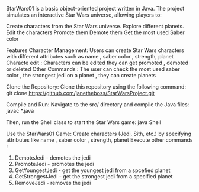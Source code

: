 StarWars01 is a basic object-oriented project written in Java. The project simulates an interactive Star Wars universe, allowing players to:

Create characters from the Star Wars universe.
Explore different planets.
Edit the characters
Promote them
Demote them 
Get the most used Saber color

Features
Character Management: Users can create Star Wars characters with different attributes such as name , saber color , strength, planet
Characte edit : Characters can be edited they can get promoted , demoted or deleted
Other Commands : The user can check the most used saber color , the strongest jedi on a planet , they can create planets 

Clone the Repository:
Clone this repository using the following command:
git clone https://github.com/janetheboss/StarWarsProject.git

Compile and Run:
Navigate to the src/ directory and compile the Java files:
javac *.java

Then, run the Shell class to start the Star Wars game:
java Shell

Use the StarWars01 Game:
Create characters (Jedi, Sith, etc.) by specifying attributes like name , saber color , strength, planet
Execute other commands : 
1. DemoteJedi - demotes the jedi
2. PromoteJedi - promotes the jedi
3. GetYoungestJedi - get the youngest jedi from a spcefied planet
4. GetStrongestJedi - get the strongest jedi from a specified planet
5. RemoveJedi - removes the jedi
   
